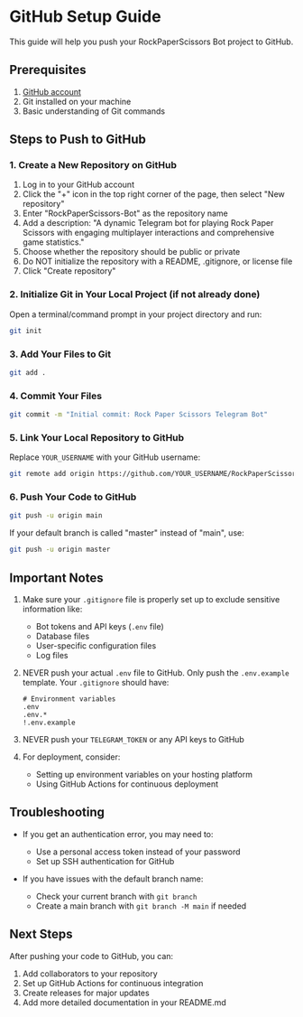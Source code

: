 # GitHub Setup Guide

This guide will help you push your RockPaperScissors Bot project to GitHub.

## Prerequisites

1. [GitHub account](https://github.com/signup)
2. Git installed on your machine
3. Basic understanding of Git commands

## Steps to Push to GitHub

### 1. Create a New Repository on GitHub

1. Log in to your GitHub account
2. Click the "+" icon in the top right corner of the page, then select "New repository"
3. Enter "RockPaperScissors-Bot" as the repository name
4. Add a description: "A dynamic Telegram bot for playing Rock Paper Scissors with engaging multiplayer interactions and comprehensive game statistics."
5. Choose whether the repository should be public or private
6. Do NOT initialize the repository with a README, .gitignore, or license file
7. Click "Create repository"

### 2. Initialize Git in Your Local Project (if not already done)

Open a terminal/command prompt in your project directory and run:

```bash
git init
```

### 3. Add Your Files to Git

```bash
git add .
```

### 4. Commit Your Files

```bash
git commit -m "Initial commit: Rock Paper Scissors Telegram Bot"
```

### 5. Link Your Local Repository to GitHub

Replace `YOUR_USERNAME` with your GitHub username:

```bash
git remote add origin https://github.com/YOUR_USERNAME/RockPaperScissors-Bot.git
```

### 6. Push Your Code to GitHub

```bash
git push -u origin main
```

If your default branch is called "master" instead of "main", use:

```bash
git push -u origin master
```

## Important Notes

1. Make sure your `.gitignore` file is properly set up to exclude sensitive information like:
   - Bot tokens and API keys (`.env` file)
   - Database files
   - User-specific configuration files
   - Log files

2. NEVER push your actual `.env` file to GitHub. Only push the `.env.example` template. Your `.gitignore` should have:
   ```
   # Environment variables
   .env
   .env.*
   !.env.example
   ```

3. NEVER push your `TELEGRAM_TOKEN` or any API keys to GitHub

4. For deployment, consider:
   - Setting up environment variables on your hosting platform
   - Using GitHub Actions for continuous deployment

## Troubleshooting

- If you get an authentication error, you may need to:
  - Use a personal access token instead of your password
  - Set up SSH authentication for GitHub

- If you have issues with the default branch name:
  - Check your current branch with `git branch`
  - Create a main branch with `git branch -M main` if needed

## Next Steps

After pushing your code to GitHub, you can:

1. Add collaborators to your repository
2. Set up GitHub Actions for continuous integration
3. Create releases for major updates
4. Add more detailed documentation in your README.md